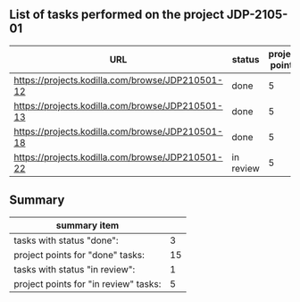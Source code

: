 ## List of tasks performed on the project JDP-2105-01

| URL                                               | status    | project points |
| ------------------------------------------------- | --------- | -------------- |
| https://projects.kodilla.com/browse/JDP210501-12  | done      | 5              |
| https://projects.kodilla.com/browse/JDP210501-13  | done      | 5              |
| https://projects.kodilla.com/browse/JDP210501-18  | done      | 5              |
| https://projects.kodilla.com/browse/JDP210501-22  | in review | 5              |


## Summary

| summary item                          |    |
| ------------------------------------- | -- |
| tasks with status "done":             | 3  |
| project points for "done" tasks:      | 15 |
| tasks with status "in review":        | 1  |
| project points for "in review" tasks: | 5  |
